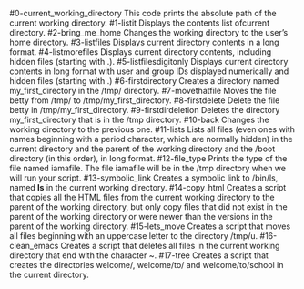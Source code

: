 #0-current_working_directory
This code prints the absolute path of the current working directory.
#1-listit
Displays the contents list ofcurrent directory.
#2-bring_me_home
Changes the working directory to the user’s home directory.
#3-listfiles
Displays current directory contents in a long format.
#4-listmorefiles
Displays current directory contents, including hidden files (starting with .).
#5-listfilesdigitonly
Displays current directory contents in long format with user and group IDs displayed numerically and hidden files (starting with .)
#6-firstdirectory
Creates a directory named my_first_directory in the /tmp/ directory.
#7-movethatfile
Moves the file betty from /tmp/ to /tmp/my_first_directory.
#8-firstdelete
Delete the file betty in /tmp/my_first_directory.
#9-firstdirdeletion
Deletes the directory my_first_directory that is in the /tmp directory.
#10-back
Changes the working directory to the previous one.
#11-lists
Lists all files (even ones with names beginning with a period character, which are normally
hidden) in the current directory and the parent of the working directory and the /boot directory (in this order), in long format.
#12-file_type
Prints the type of the file named iamafile. The file iamafile will be in the /tmp directory when we will run your script.
#13-symbolic_link
Creates a symbolic link to /bin/ls, named __ls__ in the current working directory.
#14-copy_html
Creates a script that copies all the HTML files from the current working directory to the parent of the working directory, but only copy files that did not exist in the parent of the working directory or were newer than the versions in the parent of the working directory.
#15-lets_move
Creates a script that moves all files beginning with an uppercase letter to the directory /tmp/u.
#16-clean_emacs
Creates a script that deletes all files in the current working directory that end with the character ~.
#17-tree
Creates a script that creates the directories welcome/, welcome/to/ and welcome/to/school in the current directory.
